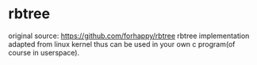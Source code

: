 rbtree
======

original source: https://github.com/forhappy/rbtree
rbtree implementation adapted from linux kernel thus can be used in your own c program(of course in userspace).
